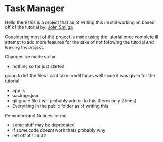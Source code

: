 # Task Manager

Hello there this is a project that as of writing this im still working on 
based off of the tutorial by: [John Smilga](https://www.youtube.com/watch?v=qwfE7fSVaZM&t=196s)

Considering most of this project is made using the tutorial once complete ill attempt to add more features for the sake of not following the tutorial and leaving the project.



Changes ive made so far
<ul>
    <li>nothing so far just started</li>
</ul>

going to list the files I cant take credit for as well since it was given for the tutorial

<ul>
    <li>app.js</li>
    <li>package.json</li>
    <li>gitignore file ( will probably add on to this theres only 2 lines)</li>
    <li>Everything in the public folder as of writing this</li>
</ul>



Reminders and Notices for me
<ul>
    <li>some stuff may be deprecated </li>
    <li>if some code doesnt work thats probably why </li>
    <li>left off at 1:16:32 </li>
    
</ul>